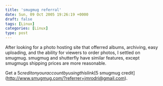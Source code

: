 ```yaml
---
title: 'smugmug referral'
date: Sun, 09 Oct 2005 19:26:19 +0000
draft: false
tags: [Linux]
categories: [Linux]
type: post
---
```


After looking for a photo hosting site that offerred albums, archiving, easy uploading, and the ability for viewers to order photos, I settled on smugmug. smugmug and shutterfly have similar features, except smugmugs shipping prices are more reasonable.

Get a $5 credit on your account by using this link [$5 smugmug credit](http://www.smugmug.com/?referrer=jmrodri@gmail.com).